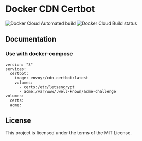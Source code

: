 # Docker CDN Certbot

![Docker Cloud Automated build](https://img.shields.io/docker/cloud/automated/envoyr/cdn-certbot)
![Docker Cloud Build status](https://img.shields.io/docker/cloud/build/envoyr/cdn-certbot)

## Documentation

### Use with docker-compose

````
version: "3"
services:
  certbot:
    image: envoyr/cdn-certbot:latest
    volumes:
      - certs:/etc/letsencrypt
      - acme:/var/www/.well-known/acme-challenge
volumes:
  certs:
  acme:
````

## License

This project is licensed under the terms of the MIT License.
